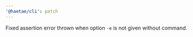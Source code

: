```yaml
---
'@haetae/cli': patch
---
```


Fixed assertion error thrown when option `-e` is not given without command.

